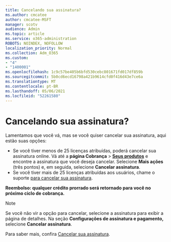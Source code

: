 ```yaml
---
title: Cancelando sua assinatura?
ms.author: cmcatee
author: cmcatee-MSFT
manager: scotv
audience: Admin
ms.topic: article
ms.service: o365-administration
ROBOTS: NOINDEX, NOFOLLOW
localization_priority: Normal
ms.collection: Adm_O365
ms.custom:
- "4"
- "1400001"
ms.openlocfilehash: 1c9c57be405b6bfd530cebc801671fd017df859b
ms.sourcegitcommit: 5b0cd6ecd16798a421b9614cfd0f416d43e7ce6a
ms.translationtype: MT
ms.contentlocale: pt-BR
ms.lasthandoff: 05/06/2021
ms.locfileid: "52261580"
---
```

# <a name="canceling-your-subscription"></a>Cancelando sua assinatura?

Lamentamos que você vá, mas se você quiser cancelar sua assinatura, aqui estão suas opções:
  
- Se você tiver menos de 25 licenças atribuídas, poderá cancelar sua assinatura online. Vá até a **página Cobrança** \> **[Seus produtos](https://go.microsoft.com/fwlink/p/?linkid=842054)** e encontre a assinatura que você deseja cancelar. Selecione **Mais ações** (três pontos) e, em seguida, selecione **Cancelar assinatura**.
- Se você tiver mais de 25 licenças atribuídas aos usuários, chame o suporte [para cancelar sua assinatura](/microsoft-365/admin/contact-support-for-business-products?view=o365-worldwide).
  
**Reembolso: qualquer crédito prorrado será retornado para você no próximo ciclo de cobrança.**

> [!NOTE]
> Se você não vir a opção para cancelar, selecione a assinatura para exibir a página de detalhes. Na seção **Configurações de assinatura e pagamento,** selecione **Cancelar assinatura**.

Para saber mais, confira [Cancelar sua assinatura](https://docs.microsoft.com/microsoft-365/commerce/subscriptions/cancel-your-subscription).
